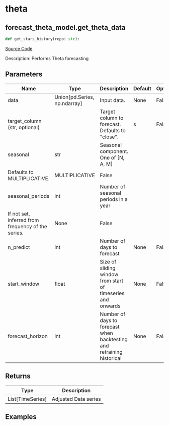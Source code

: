 # theta

## forecast_theta_model.get_theta_data

```python
def get_stars_history(repo: str):
```
[Source Code](https://github.com/OpenBB-finance/OpenBBTerminal/tree/main/openbb_terminal/forecast/theta_model.py#L28)

Description: Performs Theta forecasting

## Parameters

| Name | Type | Description | Default | Optional |
| ---- | ---- | ----------- | ------- | -------- |
| data | Union[pd.Series, np.ndarray] | Input data. | None | False |
| target_column (str, optional) |  | Target column to forecast. Defaults to "close". | s | False |
| seasonal | str | Seasonal component.  One of [N, A, M]
Defaults to MULTIPLICATIVE. | MULTIPLICATIVE | False |
| seasonal_periods | int | Number of seasonal periods in a year
If not set, inferred from frequency of the series. | None | False |
| n_predict | int | Number of days to forecast | None | False |
| start_window | float | Size of sliding window from start of timeseries and onwards | None | False |
| forecast_horizon | int | Number of days to forecast when backtesting and retraining historical | None | False |

## Returns

| Type | Description |
| ---- | ----------- |
| List[TimeSeries] | Adjusted Data series |

## Examples

